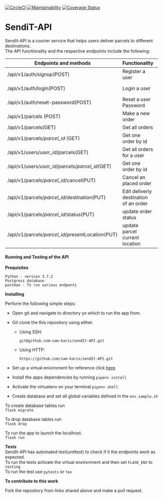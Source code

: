 [![CircleCI](https://circleci.com/gh/sam-karis/sendIt-API.svg?style=svg)](https://circleci.com/gh/sam-karis/sendIt-API)
[![Maintainability](https://api.codeclimate.com/v1/badges/5c1b42c516d90ce609df/maintainability)](https://codeclimate.com/github/sam-karis/sendIt-API/maintainability)
[![Coverage Status](https://coveralls.io/repos/github/sam-karis/sendIt-API/badge.svg?branch=master)](https://coveralls.io/github/sam-karis/sendIt-API?branch=master)

# SendiT-API
SendIt-API is a courier service that helps users deliver parcels to different destinations.  
The API functionality and the respective endpoints include the following:  
 

|Endpoints and methods                           | Functionality                        |Authorized
|------------------------------------------------|---------------------------------------|---------------------
|/api/v1/auth/signup(POST)                       |Register a user                        | Everybody
|/api/v1/auth/login(POST)                        |Login a user                           | Registered user
|/api/v1/auth/reset-password(POST)               |Reset a user Password                  | Registered user
|/api/v1/parcels (POST)                          |Make a new order                       | Logged in user       
|/api/v1/parcels(GET)                            |Get all orders                         | Admin only     
|/api/v1/parcels/*parcel_id* (GET)               |Get one order by id                    | Admin only 
|/api/v1/users/*user_id*/parcels(GET)            |Get all orders for a user              | Owner of the order
|/api/v1/users/*user_id*/parcels/*parcel_id*(GET)|Get one order by id                    | Owner of the order
|/api/v1/parcels/*parcel_id*/cancel(PUT)         |Cancel an placed order                 | Owner of the order
|/api/v1/parcels/*parcel_id*/destination(PUT)    |Edit deliverly destination of an order | Owner of the order
|/api/v1/parcels/*parcel_id*/status(PUT)         |update order status                    | Admin only 
|/api/v1/parcels/*parcel_id*/presentLocation(PUT)|update parcel current location         | Admin only 

#### Running and Testing of the API

**Prequisites**
```
Python - version 3.7.2
Postgress database
postman - To run various endponts
```
**Installing**   

Perform the following simple steps:   
- Open git and navigate to directory yo which to run the app from.
- Git clone the this repository using either.
  - Using SSH:
    
    ``git@github.com:sam-karis/sendIt-API.git``
  
  - Using HTTP:
    
    ``https://github.com/sam-karis/sendIt-API.git``

- Set up a virtual eniviroment for reference click [here](https://pipenv.readthedocs.io/en/latest/).

- Install the apps dependencies by running `pipenv install`
- Activate the virtualenv on your terminal ``pipenv shell``

- Create database and set all global variables defined in the ``env.sample.sh``  

To create database tables run  
    `flask migrate`  

To drop database tables run  
    `flask drop`  

To run the app to launch the localhost.  
    ``flask run``

**Tests**   
SendIt-API has automated test(unittest) to check if it the endpoints work as expected.  
To run the tests activate the virtual environment and then set ``FLASK_ENV`` to ``testing``  
To run the test use ``pytests`` or ``tox``

**To contribute to this work**

Fork the repository from links shared above and make a pull request.